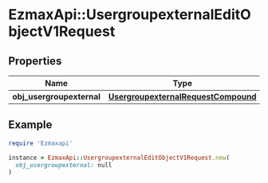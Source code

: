 # EzmaxApi::UsergroupexternalEditObjectV1Request

## Properties

| Name | Type | Description | Notes |
| ---- | ---- | ----------- | ----- |
| **obj_usergroupexternal** | [**UsergroupexternalRequestCompound**](UsergroupexternalRequestCompound.md) |  |  |

## Example

```ruby
require 'Ezmaxapi'

instance = EzmaxApi::UsergroupexternalEditObjectV1Request.new(
  obj_usergroupexternal: null
)
```

